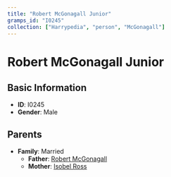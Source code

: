 ```yaml
---
title: "Robert McGonagall Junior"
gramps_id: "I0245"
collection: ["Harrypedia", "person", "McGonagall"]
---
```


# Robert McGonagall Junior

## Basic Information

- **ID**: I0245
- **Gender**: Male

## Parents

- **Family**: Married
  - **Father**: [Robert McGonagall](//McGonagall/Robert/)
  - **Mother**: [Isobel Ross](//Ross/Isobel/)

